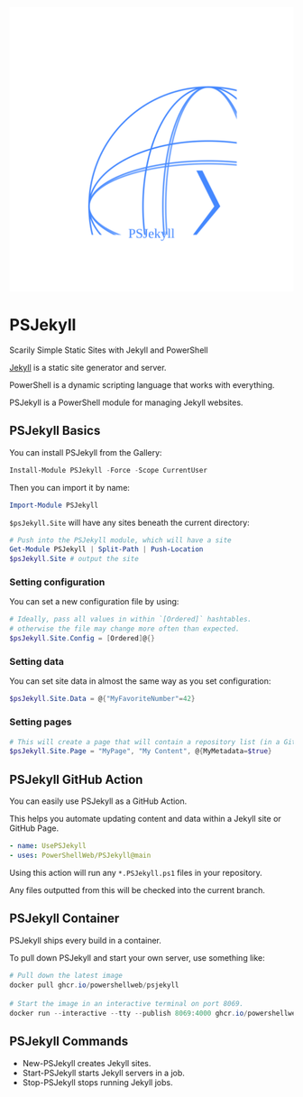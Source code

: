 <div align='center'>
    <img alt='PSJekyll Logo (Animated)' style='height:50%' src='Assets/PSJekyll-Animated.svg' />
</div>

# PSJekyll

Scarily Simple Static Sites with Jekyll and PowerShell

[Jekyll](https://jekyllrb.com) is a static site generator and server.

PowerShell is a dynamic scripting language that works with everything.

PSJekyll is a PowerShell module for managing Jekyll websites.

## PSJekyll Basics

You can install PSJekyll from the Gallery:

~~~PowerShell
Install-Module PSJekyll -Force -Scope CurrentUser
~~~

Then you can import it by name:

~~~PowerShell
Import-Module PSJekyll
~~~

`$psJekyll.Site` will have any sites beneath the current directory:

~~~PowerShell
# Push into the PSJekyll module, which will have a site
Get-Module PSJekyll | Split-Path | Push-Location
$psJekyll.Site # output the site
~~~

### Setting configuration

You can set a new configuration file by using:

~~~PowerShell
# Ideally, pass all values in within `[Ordered]` hashtables.
# otherwise the file may change more often than expected.
$psJekyll.Site.Config = [Ordered]@{}
~~~

### Setting data

You can set site data in almost the same way as you set configuration:

~~~PowerShell
$psJekyll.Site.Data = @{"MyFavoriteNumber"=42}
~~~


### Setting pages

~~~PowerShell
# This will create a page that will contain a repository list (in a GitHub page)
$psJekyll.Site.Page = "MyPage", "My Content", @{MyMetadata=$true}
~~~

## PSJekyll GitHub Action

You can easily use PSJekyll as a GitHub Action.

This helps you automate updating content and data within a Jekyll site or GitHub Page.

~~~yaml
- name: UsePSJekyll
- uses: PowerShellWeb/PSJekyll@main
~~~

Using this action will run any `*.PSJekyll.ps1` files in your repository.

Any files outputted from this will be checked into the current branch.

## PSJekyll Container

PSJekyll ships every build in a container.

To pull down PSJekyll and start your own server, use something like:

~~~PowerShell
# Pull down the latest image
docker pull ghcr.io/powershellweb/psjekyll

# Start the image in an interactive terminal on port 8069.
docker run --interactive --tty --publish 8069:4000 ghcr.io/powershellweb/psjekyll
~~~

## PSJekyll Commands

* New-PSJekyll creates Jekyll sites.
* Start-PSJekyll starts Jekyll servers in a job.
* Stop-PSJekyll stops running Jekyll jobs.

